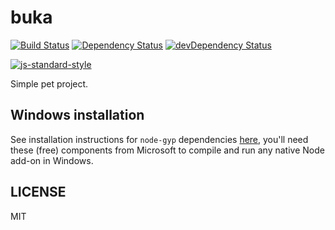 # buka

[![Build Status][build-badge]][build]
[![Dependency Status][dependency-badge]][dependency]
[![devDependency Status][devDependency-badge]][devDependency]

[![js-standard-style][js-standard-badge]][js-standard]

Simple pet project.

## Windows installation

See installation instructions for `node-gyp` dependencies [here](https://github.com/nodejs/node-gyp#installation), you'll need these (free) components from Microsoft to compile and run any native Node add-on in Windows.

## LICENSE

MIT

[build-badge]: https://img.shields.io/travis/blobor/buka.svg?style=flat-square
[build]: https://travis-ci.org/blobor/buka
[dependency-badge]: https://david-dm.org/blobor/buka.svg?style=flat-square
[dependency]: https://david-dm.org/blobor/buka
[devDependency-badge]: https://david-dm.org/blobor/buka/dev-status.svg?style=flat-square
[devDependency]: https://david-dm.org/blobor/buka#info=devDependencies
[js-standard-badge]: https://img.shields.io/badge/code%20style-standard-brightgreen.svg?style=flat-square
[js-standard]: http://standardjs.com
